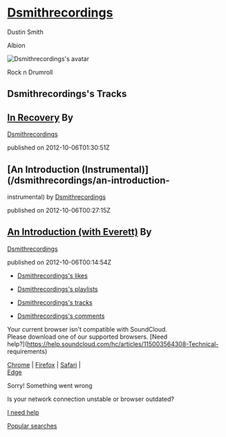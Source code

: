 # [Dsmithrecordings](/dsmithrecordings)

Dustin Smith

Albion

![Dsmithrecordings's  
avatar](https://i1.sndcdn.com/avatars-000023907272-uu9tsw-t500x500.jpg)

Rock n Drumroll

## Dsmithrecordings's Tracks

## [In Recovery](/dsmithrecordings/in-recovery) By

[Dsmithrecordings](/dsmithrecordings)

published on 2012-10-06T01:30:51Z

## [An Introduction (Instrumental)](/dsmithrecordings/an-introduction-

instrumental) by [Dsmithrecordings](/dsmithrecordings)

published on 2012-10-06T00:27:15Z

## [An Introduction (with Everett)](/dsmithrecordings/anintroduction) By

[Dsmithrecordings](/dsmithrecordings)

published on 2012-10-06T00:14:54Z

  * [Dsmithrecordings's likes](/dsmithrecordings/likes)

  * [Dsmithrecordings's playlists](/dsmithrecordings/sets)

  * [Dsmithrecordings's tracks](/dsmithrecordings/tracks)

  * [Dsmithrecordings's comments](/dsmithrecordings/comments)

Your current browser isn't compatible with SoundCloud.  
Please download one of our supported browsers. [Need  
help?](https://help.soundcloud.com/hc/articles/115003564308-Technical-  
requirements)

[Chrome](http://google.com/chrome "Chrome") | [Firefox](http://firefox.com  
"Firefox") | [Safari](http://apple.com/safari "Safari") |  
[Edge](https://www.microsoft.com/edge "Edge")

Sorry! Something went wrong

Is your network connection unstable or browser outdated?

[I need help](https://help.soundcloud.com)

[Popular searches](/popular/searches "Popular searches")
